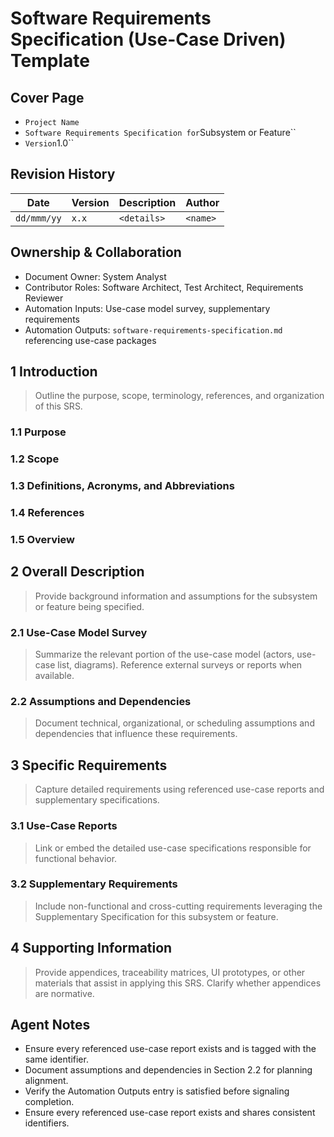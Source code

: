 # Software Requirements Specification (Use-Case Driven) Template

## Cover Page

- ``Project Name``
- `Software Requirements Specification for`Subsystem or Feature``
- `Version`1.0``

## Revision History

| Date | Version | Description | Author |
| --- | --- | --- | --- |
| ``dd/mmm/yy``|``x.x``|`<details>`|`<name>` |

## Ownership & Collaboration

- Document Owner: System Analyst
- Contributor Roles: Software Architect, Test Architect, Requirements Reviewer
- Automation Inputs: Use-case model survey, supplementary requirements
- Automation Outputs: `software-requirements-specification.md` referencing use-case packages

## 1 Introduction

> Outline the purpose, scope, terminology, references, and organization of this SRS.

### 1.1 Purpose

### 1.2 Scope

### 1.3 Definitions, Acronyms, and Abbreviations

### 1.4 References

### 1.5 Overview

## 2 Overall Description

> Provide background information and assumptions for the subsystem or feature being specified.

### 2.1 Use-Case Model Survey

> Summarize the relevant portion of the use-case model (actors, use-case list, diagrams). Reference external surveys or
> reports when available.

### 2.2 Assumptions and Dependencies

> Document technical, organizational, or scheduling assumptions and dependencies that influence these requirements.

## 3 Specific Requirements

> Capture detailed requirements using referenced use-case reports and supplementary specifications.

### 3.1 Use-Case Reports

> Link or embed the detailed use-case specifications responsible for functional behavior.

### 3.2 Supplementary Requirements

> Include non-functional and cross-cutting requirements leveraging the Supplementary Specification for this subsystem or
> feature.

## 4 Supporting Information

> Provide appendices, traceability matrices, UI prototypes, or other materials that assist in applying this SRS. Clarify
> whether appendices are normative.

## Agent Notes

- Ensure every referenced use-case report exists and is tagged with the same identifier.
- Document assumptions and dependencies in Section 2.2 for planning alignment.
- Verify the Automation Outputs entry is satisfied before signaling completion.
- Ensure every referenced use-case report exists and shares consistent identifiers.
